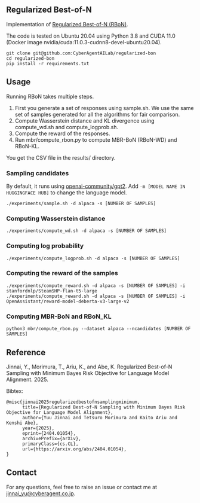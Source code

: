 ## Regularized Best-of-N

Implementation of [Regularized Best-of-N (RBoN)](https://openreview.net/forum?id=ewRlZPAReR).

The code is tested on Ubuntu 20.04 using Python 3.8 and CUDA 11.0 (Docker image nvidia/cuda:11.0.3-cudnn8-devel-ubuntu20.04).


```
git clone git@github.com:CyberAgentAILab/regularized-bon
cd regularized-bon
pip install -r requirements.txt
```

## Usage

Running RBoN takes multiple steps. 

1. First you generate a set of responses using sample.sh. We use the same set of samples generated for all the algorithms for fair comparison.
2. Compute Wasserstein distance and KL divergence using compute_wd.sh and compute_logprob.sh. 
3. Compute the reward of the responses.
3. Run mbr/compute_rbon.py to compute MBR-BoN (RBoN-WD) and RBoN-KL.

You get the CSV file in the results/ directory.

### Sampling candidates

By default, it runs using [openai-community/gpt2](https://huggingface.co/openai-community/gpt2). Add `-m [MODEL NAME IN HUGGINGFACE HUB]` to change the language model.

```
./experiments/sample.sh -d alpaca -s [NUMBER OF SAMPLES] 
```

### Computing Wasserstein distance

```
./experiments/compute_wd.sh -d alpaca -s [NUMBER OF SAMPLES] 
```

### Computing log probability

```
./experiments/compute_logprob.sh -d alpaca -s [NUMBER OF SAMPLES] 
```

### Computing the reward of the samples

```
./experiments/compute_reward.sh -d alpaca -s [NUMBER OF SAMPLES] -i stanfordnlp/SteamSHP-flan-t5-large
./experiments/compute_reward.sh -d alpaca -s [NUMBER OF SAMPLES] -i OpenAssistant/reward-model-deberta-v3-large-v2
```


### Computing MBR-BoN and RBoN_KL
```
python3 mbr/compute_rbon.py --dataset alpaca --ncandidates [NUMBER OF SAMPLES]
```


## Reference

Jinnai, Y., Morimura, T., Ariu, K., and Abe, K. Regularized Best-of-N Sampling with Minimum Bayes Risk Objective for Language Model Alignment. 2025.

Bibtex:
```
@misc{jinnai2025regularizedbestofnsamplingminimum,
      title={Regularized Best-of-N Sampling with Minimum Bayes Risk Objective for Language Model Alignment}, 
      author={Yuu Jinnai and Tetsuro Morimura and Kaito Ariu and Kenshi Abe},
      year={2025},
      eprint={2404.01054},
      archivePrefix={arXiv},
      primaryClass={cs.CL},
      url={https://arxiv.org/abs/2404.01054}, 
}
```

## Contact
For any questions, feel free to raise an issue or contact me at jinnai_yu@cyberagent.co.jp.
